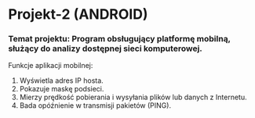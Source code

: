 # Projekt-2 (ANDROID)
### Temat projektu: Program obsługujący platformę mobilną, służący do analizy dostępnej sieci komputerowej.

Funkcje aplikacji mobilnej:
1. Wyświetla adres IP hosta.
2. Pokazuje maskę podsieci.
3. Mierzy prędkość pobierania i wysyłania plików lub danych z Internetu.
4. Bada opóźnienie w transmisji pakietów (PING).
